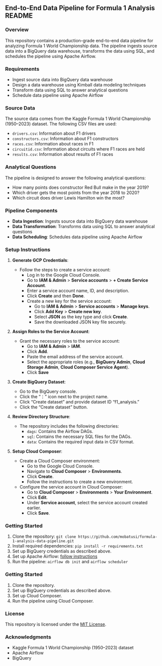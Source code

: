 ## End-to-End Data Pipeline for Formula 1 Analysis README

### Overview

This repository contains a production-grade end-to-end data pipeline for analyzing Formula 1 World Championship data. The pipeline ingests source data into a BigQuery data warehouse, transforms the data using SQL, and schedules the pipeline using Apache Airflow.

### Requirements

* Ingest source data into BigQuery data warehouse
* Design a data warehouse using Kimball data modeling techniques
* Transform data using SQL to answer analytical questions
* Schedule data pipeline using Apache Airflow

### Source Data

The source data comes from the Kaggle Formula 1 World Championship (1950–2023) dataset. The following CSV files are used:

* `drivers.csv`: Information about F1 drivers
* `constructors.csv`: Information about F1 constructors
* `races.csv`: Information about races in F1
* `circuitid.csv`: Information about circuits where F1 races are held
* `results.csv`: Information about results of F1 races

### Analytical Questions

The pipeline is designed to answer the following analytical questions:

* How many points does constructor Red Bull make in the year 2019?
* Which driver gets the most points from the year 2018 to 2020?
* Which circuit does driver Lewis Hamilton win the most?

### Pipeline Components

* **Data Ingestion**: Ingests source data into BigQuery data warehouse
* **Data Transformation**: Transforms data using SQL to answer analytical questions
* **Data Scheduling**: Schedules data pipeline using Apache Airflow

### Setup Instructions

1. **Generate GCP Credentials**:
   - Follow the steps to create a service account:
     - Log in to the Google Cloud Console.
     - Go to **IAM & Admin** > **Service accounts** > **+ Create Service Account**.
     - Enter a service account name, ID, and description.
     - Click **Create** and then **Done**.
     - Create a new key for the service account:
       - Go to **IAM & Admin** > **Service accounts** > **Manage keys**.
       - Click **Add Key** > **Create new key**.
       - Select **JSON** as the key type and click **Create**.
       - Save the downloaded JSON key file securely.

2. **Assign Roles to the Service Account**:
   - Grant the necessary roles to the service account:
     - Go to **IAM & Admin** > **IAM**.
     - Click **Add**.
     - Paste the email address of the service account.
     - Select the appropriate roles (e.g., **BigQuery Admin**, **Cloud Storage Admin**, **Cloud Composer Service Agent**).
     - Click **Save**

3. **Create BigQuery Dataset**:
   - Go to the BigQuery console.
   - Click the “⋮” icon next to the project name.
   - Click “Create dataset” and provide dataset ID “f1_analysis.”
   - Click the “Create dataset” button.

4. **Review Directory Structure**:
   - The repository includes the following directories:
     - `dags`: Contains the Airflow DAGs.
     - `sql`: Contains the necessary SQL files for the DAGs.
     - `data`: Contains the required input data in CSV format.

5. **Setup Cloud Composer**:
   - Create a Cloud Composer environment:
     - Go to the Google Cloud Console.
     - Navigate to **Cloud Composer** > **Environments**.
     - Click **Create**.
     - Follow the instructions to create a new environment.
   - Configure the service account in Cloud Composer:
     - Go to **Cloud Composer** > **Environments** > **Your Environment**.
     - Click **Edit**.
     - Under **Service account**, select the service account created earlier.
     - Click **Save**.

### Getting Started

1. Clone the repository: `git clone https://github.com/mobatusi/formula-1-analysis-data-pipeline.git`
2. Install required dependencies: `pip install -r requirements.txt`
3. Set up BigQuery credentials as described above.
4. Set up Apache Airflow: [follow instructions](https://airflow.apache.org/docs/apache-airflow/stable/installation.html)
5. Run the pipeline: `airflow db init` and `airflow scheduler`

### Getting Started

1. Clone the repository.
2. Set up BigQuery credentials as described above.
3. Set up Cloud Composer.
4. Run the pipeline using Cloud Composer.

### License

This repository is licensed under the [MIT License](https://opensource.org/licenses/MIT).

### Acknowledgments

* Kaggle Formula 1 World Championship (1950–2023) dataset
* Apache Airflow
* BigQuery
